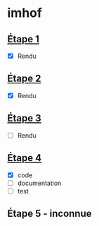 # imhof
## [Étape 1](http://cs108.epfl.ch/p01_points.html)
- [x] Rendu
## [Étape 2](http://cs108.epfl.ch/p02_geometry.html)
- [x] Rendu
## [Étape 3](http://cs108.epfl.ch/p03_attributes.html)
- [ ] Rendu
## [Étape 4](http://cs108.epfl.ch/p04_osm-entities.html)
- [x] code
- [ ] documentation
- [ ] test
## Étape 5 - inconnue
